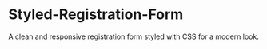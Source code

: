 # Styled-Registration-Form
A clean and responsive registration form styled with CSS for a modern look.
